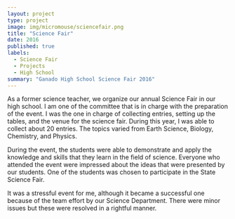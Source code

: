 ```yaml
---
layout: project
type: project
image: img/micromouse/sciencefair.png
title: "Science Fair"
date: 2016
published: true
labels:
  - Science Fair
  - Projects
  - High School
summary: "Ganado High School Science Fair 2016"
---
```


As a former science teacher, we organize our annual Science Fair in our high school. I am one of the committee that is in charge with the preparation of the event. I was the one in charge of collecting entries, setting up the tables, and the venue for the science fair. During this year, I was able to collect about 20 entries. The topics varied from Earth Science, Biology, Chemistry, and Physics. 

During the event, the students were able to demonstrate and apply the knowledge and skills that they learn in the field of science. Everyone who attended the event were impressed about the ideas that were presented by our students. One of the students was chosen to participate in the State Science Fair.

It was a stressful event for me, although it became a successful one because of the team effort by our Science Department. There were minor issues but these were resolved in a rightful manner.
